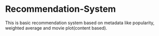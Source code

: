 # Recommendation-System
This is basic recommendation system based on metadata like popularity, weighted average and movie plot(content based).
